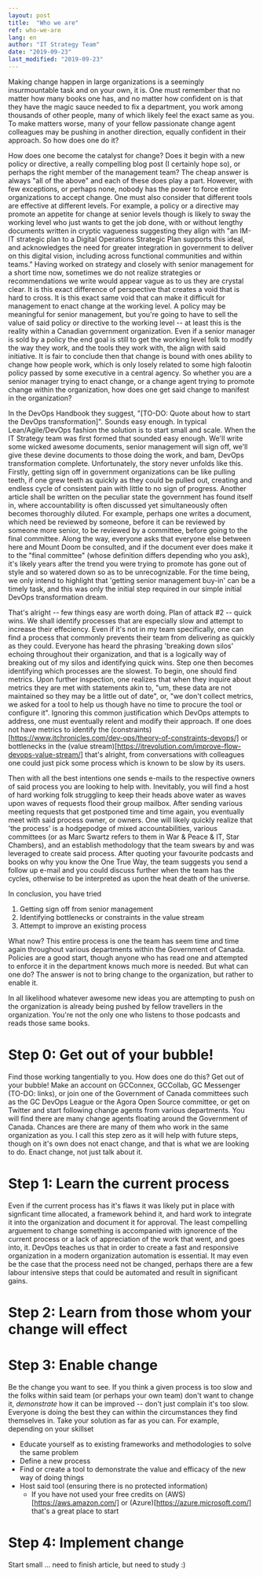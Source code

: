 ```yaml
---
layout: post
title:  "Who we are"
ref: who-we-are
lang: en
author: "IT Strategy Team"
date: "2019-09-23"
last_modified: "2019-09-23"
---
```


Making change happen in large organizations is a seemingly insurmountable task and on your own, it is. One must remember that no matter how many books one has, and no matter how confident on is that they have the magic sauce needed to fix a department, you work among thousands of other people, many of which likely feel the exact same as you. To make matters worse, many of your fellow passionate change agent colleagues may be pushing in another direction, equally confident in their approach. So how does one do it?

How does one become the catalyst for change? Does it begin with a new policy or directive, a really compelling blog post (I certainly hope so), or perhaps the right member of the management team? The cheap answer is always "all of the above" and each of these does play a part. However, with few exceptions, or perhaps none, nobody has the power to force entire organizations to accept change. One must also consider that different tools are effective at different levels. For example, a policy or a directive may promote an appetite for change at senior levels though is likely to sway  the working level who just wants to get the job done, with or without lengthy documents written in cryptic vagueness suggesting they align with "an IM-IT strategic plan to a Digital Operations Strategic Plan supports this ideal, and acknowledges the need for greater integration in government to deliver on this digital vision, including across functional communities and within teams." Having worked on strategy and closely with senior management for a short time now, sometimes we do not realize strategies or recommendations we write would appear vague as to us they are crystal clear. It is this exact difference of perspective that creates a void that is hard to cross. It is this exact same void that can make it difficult for management to enact change at the working level. A policy may be meaningful for senior management, but you're going to have to sell the value of said policy or directive to the working level -- at least this is the reality within a Canadian government organization. Even if a senior manager is sold by a policy the end goal is still to get the working level folk to modify the way they work, and the tools they work with, the align with said initiative. It is fair to conclude then that change is bound with ones ability to change how people work, which is only losely related to some high falootin policy passed by some executive in a central agency. So whether you are a senior manager trying to enact change, or a change agent trying to promote change within the organization, how does one get said change to manifest in the organization?

In the DevOps Handbook they suggest, "[TO-DO: Quote about how to start the DevOps transformation]". Sounds easy enough. In typical Lean/Agile/DevOps fashion the solution is to start small and scale. When the IT Strategy team was first formed that sounded easy enough. We'll write some wicked awesome documents, senior management will sign off, we'll give these devine documents to those doing the work, and bam, DevOps transformation complete. Unfortunately, the story never unfolds like this. Firstly, getting sign off in government organizations can be like pulling teeth, if one grew teeth as quickly as they could be pulled out, creating and endless cycle of consistent pain with little to no sign of progress. Another article shall be written on the peculiar state the government has found itself in, where accountability is often discussed yet simultaneously often becomes thoroughly diluted. For example, perhaps one writes a document, which need be reviewed by someone, before it can be reviewed by someone more senior, to be reviewed by a committee, before going to the final committee. Along the way, everyone asks that everyone else between here and Mount Doom be consulted, and if the document ever does make it to the "final committee" (whose definition differs depending who you ask), it's likely years after the trend you were trying to promote has gone out of style and so watered down so as to be unrecognizable. For the time being, we only intend to highlight that 'getting senior management buy-in' can be a timely task, and this was only the initial step required in our simple initial DevOps transformation dream.

That's alright -- few things easy are worth doing. Plan of attack #2 -- quick wins. We shall identify processes that are especially slow and attempt to increase their effeciency. Even if it's not in my team specifically, one can find a process that commonly prevents their team from delivering as quickly as they could. Everyone has heard the phrasing 'breaking down silos' echoing throughout their organization, and that is a logically way of breaking out of my silos and identifying quick wins. Step one then becomes identifying which processes are the slowest. To begin, one should find metrics. Upon further inspection, one realizes that when they inquire about metrics they are met with statements akin to, "um, these data are not maintained so they may be a little out of date", or, "we don't collect metrics, we asked for a tool to help us though have no time to procure the tool or configure it". Ignoring this common justification which DevOps attempts to address, one must eventually relent and modify their approach. If one does not have metrics to identify the (constraints)[https://www.itchronicles.com/dev-ops/theory-of-constraints-devops/] or bottlenecks in the (value stream)[https://itrevolution.com/improve-flow-devops-value-stream/] that's alright, from conversations with colleagues one could just pick some process which is known to be slow by its users.

Then with all the best intentions one sends e-mails to the respective owners of said process you are looking to help with. Inevitably, you will find a host of hard working folk struggling to keep their heads above water as waves upon waves of requests flood their group mailbox. After sending various meeting requests that get postponed time and time again, you eventually meet with said process owner, or owners. One will likely quickly realize that 'the process' is a hodgepodge of mixed accountabilities, various committees (or as Marc Swartz refers to them in War & Peace & IT, Star Chambers), and an establish methodology that the team swears by and was leveraged to create said process. After quoting your favourite podcasts and books on why you know the One True Way, the team suggests you send a follow up e-mail and you could discuss further when the team has the cycles, otherwise to be interpreted as upon the heat death of the universe.

In conclusion, you have tried

1. Getting sign off from senior management
2. Identifying bottlenecks or constraints in the value stream
3. Attempt to improve an existing process

What now? This entire process is one the team has seem time and time again throughout various departments within the Government of Canada. Policies are a good start, though anyone who has read one and attempted to enforce it in the department knows much more is needed. But what can one do? The answer is not to bring change to the organization, but rather to enable it.

In all likelihood whatever awesome new ideas you are attempting to push on the organization is already being pushed by fellow travellers in the organization. You're not the only one who listens to those podcasts and reads those same books. 

# Step 0: Get out of your bubble! 
Find those working tangentially to you. How does one do this? Get out of your bubble! Make an account on GCConnex, GCCollab, GC Messenger (TO-DO: links), or join one of the Government of Canada committees such as the GC DevOps League or the Agora Open Source committee, or get on Twitter and start following change agents from various departments. You will find there are many change agents floating around the Government of Canada. Chances are there are many of them who work in the same organization as you. I call this step zero as it will help with future steps, though on it's own does not enact change, and that is what we are looking to do. Enact change, not just talk about it. 

# Step 1: Learn the current process
Even if the current process has it's flaws it was likely put in place with signficant time allocated, a framework behind it, and hard work to integrate it into the organization and document it for approval. The least compelling arguement to change something is accompanied with ignorence of the current process or a lack of appreciation of the work that went, and goes into, it. DevOps teaches us that in order to create a fast and responsive organization in a modern organization automation is essential. It may even be the case that the process need not be changed, perhaps there are a few labour intensive steps that could be automated and result in significant gains.

# Step 2: Learn from those whom your change will effect

# Step 3: Enable change
Be the change you want to see. If you think a given process is too slow and the folks within said team (or perhaps your own team) don't want to change it, *demonstrate* how it can be improved -- don't just complain it's too slow. Everyone is doing the best they can within the circumstances they find themselves in. Take your solution as far as you can. For example, depending on your skillset 

- Educate yourself as to existing frameworks and methodologies to solve the same problem
- Define a new process
- Find or create a tool to demonstrate the value and efficacy of the new way of doing things
- Host said tool (ensuring there is no protected information)
  - If you have not used your free credits on (AWS)[https://aws.amazon.com/] or (Azure)[https://azure.microsoft.com/] that's a great place to start

# Step 4: Implement change
Start small ... need to finish article, but need to study :)
